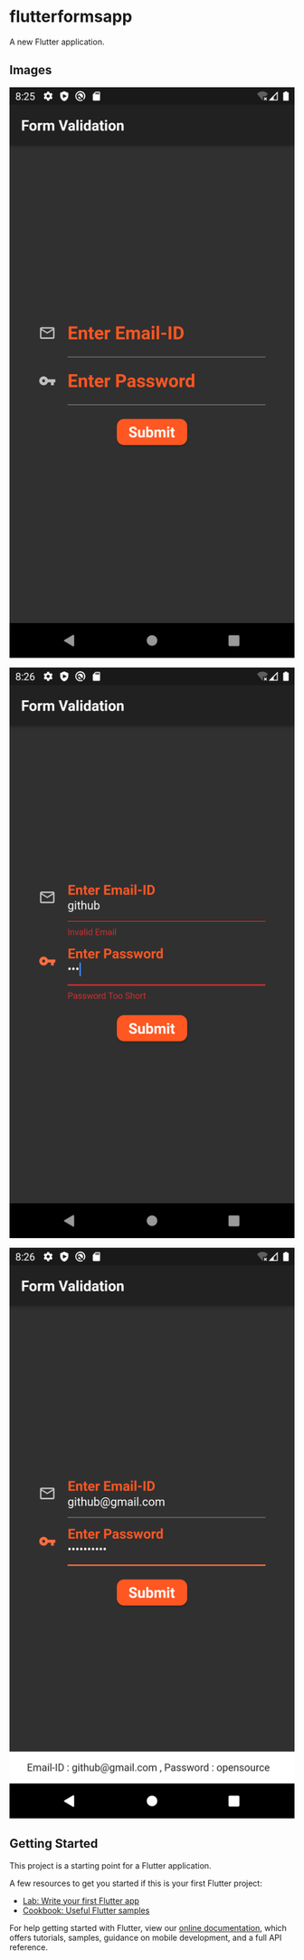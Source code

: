 # flutterformsapp

A new Flutter application.

## Images

![First](images/Screenshot_1591541742.png)

![Second](images/Screenshot_1591541768.png)

![Third](images/Screenshot_1591541786.png)

## Getting Started

This project is a starting point for a Flutter application.

A few resources to get you started if this is your first Flutter project:

- [Lab: Write your first Flutter app](https://flutter.dev/docs/get-started/codelab)
- [Cookbook: Useful Flutter samples](https://flutter.dev/docs/cookbook)

For help getting started with Flutter, view our
[online documentation](https://flutter.dev/docs), which offers tutorials,
samples, guidance on mobile development, and a full API reference.
